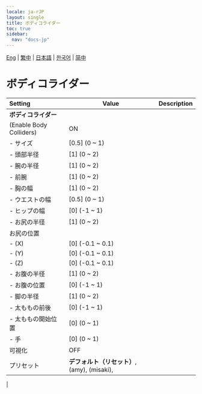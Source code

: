 ```yaml
---
locale: ja-rJP
layout: single
title: ボディコライダー
toc: true
sidebar:
  nav: "docs-jp"
---
```

[Eng](/dancexr/menu/2025.4/prop/body_colliders) | [繁中](/tw/dancexr/menu/2025.4/prop/body_colliders) | [日本語](/jp/dancexr/menu/2025.4/prop/body_colliders) | [한국어](/kr/dancexr/menu/2025.4/prop/body_colliders) | [简中](/zh/dancexr/menu/2025.4/prop/body_colliders)

# ボディコライダー



| Setting | Value | Description |
| :--- | --- | :--- |
|**ボディコライダー** | | 
| (Enable Body Colliders) | ON | 
|- サイズ | [0.5] (0 ~ 1) | 
|- 頭部半径 | [1] (0 ~ 2) | 
|- 腕の半径 | [1] (0 ~ 2) | 
|- 前腕 | [1] (0 ~ 2) | 
|- 胸の幅 | [1] (0 ~ 2) | 
|- ウエストの幅 | [0.5] (0 ~ 1) | 
|- ヒップの幅 | [0] (-1 ~ 1) | 
|- お尻の半径 | [1] (0 ~ 2) | 
| お尻の位置 || 
|- (X) | [0] (-0.1 ~ 0.1) | 
|- (Y) | [0] (-0.1 ~ 0.1) | 
|- (Z) | [0] (-0.1 ~ 0.1) | 
|- お腹の半径 | [1] (0 ~ 2) | 
|- お腹の位置 | [0] (-1 ~ 1) | 
|- 脚の半径 | [1] (0 ~ 2) | 
|- 太ももの前後 | [0] (-1 ~ 1) | 
|- 太ももの開始位置 | [0] (0 ~ 1) | 
|- 手 | [0] (0 ~ 1) | 
| 可視化 | OFF | 
| プリセット | **デフォルト（リセット）**, (amy), (misaki),  |  |
|

